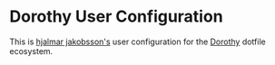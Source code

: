 # Dorothy User Configuration

This is [hjalmar jakobsson's](https://github.com/molleweide) user configuration for the [Dorothy](https://github.com/bevry/dorothy) dotfile ecosystem.


